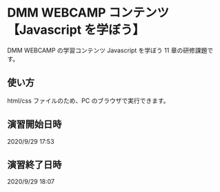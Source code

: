 # DMM WEBCAMP コンテンツ【Javascript を学ぼう】

DMM WEBCAMP の学習コンテンツ Javascript を学ぼう 11 章の研修課題です。

## 使い方

html/css ファイルのため、PC のブラウザで実行できます。

## 演習開始日時

2020/9/29 17:53

## 演習終了日時

2020/9/29 18:07
